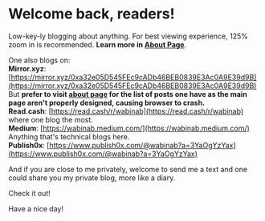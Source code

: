 # Welcome back, readers! 

Low-key-ly blogging about anything. For best viewing experience, 125% zoom in is recommended. **Learn more in [About Page](https://wabinab.github.io/about)**.

One also blogs on:  
**Mirror.xyz**: [https://mirror.xyz/0xa32e05D545FEc9cADb46BEB0839E3Ac0A9E39d9B](https://mirror.xyz/0xa32e05D545FEc9cADb46BEB0839E3Ac0A9E39d9B)  But **prefer to visit [about page](https://wabinab.github.io/about) for the list of posts one have as the main page aren't properly designed, causing browser to crash.**  
**Read.cash**: [https://read.cash/r/wabinab](https://read.cash/r/wabinab) where one blog the most.  
**Medium**: [https://wabinab.medium.com/](https://wabinab.medium.com/) Anything that's technical blogs here.  
**Publish0x**: [https://www.publish0x.com/@wabinab?a=3YaOgYzYax](https://www.publish0x.com/@wabinab?a=3YaOgYzYax)  

And if you are close to me privately, welcome to send me a text and one could share you my private blog, more like a diary.  

Check it out! 

Have a nice day! 
